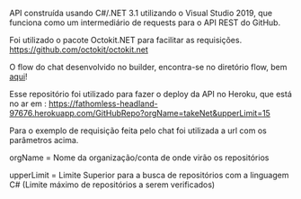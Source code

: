 API construída usando C#/.NET 3.1 utilizando o Visual Studio 2019, que funciona como um intermediário de requests para o API REST do GitHub.

Foi utilizado o pacote Octokit.NET para facilitar as requisições. https://github.com/octokit/octokit.net

O flow do chat desenvolvido no builder, encontra-se no diretório flow, bem [aqui](https://github.com/vbazuke/GitHubGetter/blob/master/flow/vbazuke-botflow.json)!

Esse repositório foi utilizado para fazer o deploy da API no Heroku, que está no ar em : https://fathomless-headland-97676.herokuapp.com/GitHubRepo?orgName=takeNet&upperLimit=15

Para o exemplo de requisição feita pelo chat foi utilizada a url com os parâmetros acima.

orgName =    Nome da organização/conta de onde virão os repositórios

upperLimit = Limite Superior para a busca de repositórios com a linguagem C# (Limite máximo de repositórios a serem verificados)


